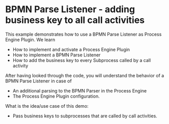 # BPMN Parse Listener - adding business key to all call activities

This example demonstrates how to use a BPMN Parse Listener as Process Engine Plugin.
We learn

* How to implement and activate a Process Engine Plugin
* How to implement a BPMN Parse Listener
* How to add the business key to every Subprocess called by a call activity

After having looked through the code, you will understand the behavior of a BPMN Parse Listener in case of

* An additional parsing to the BPMN Parser in the Process Engine
* The Process Engine Plugin configuration.

What is the idea/use case of this demo:

* Pass business keys to subprocesses that are called by call activities.